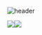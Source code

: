 ![header](https://capsule-render.vercel.app/api?type=rounded&color=timeGradient&text=Welcome%20to%20imratatouille's%20GitHub%20👋&animation=twinkling&fontSize=40&fontAlignY=50&fontAlign=50&height=180)

<img src="https://img.shields.io/badge/python-3776AB?style=flat-square&logo=python&logoColor=white"><img src="https://img.shields.io/badge/html5-E34F26?style=flat-square&logo=html5&logoColor=white">
